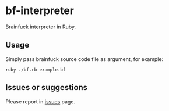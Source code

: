 # bf-interpreter

Brainfuck interpreter in Ruby.

## Usage

Simply pass brainfuck source code file as argument, for example:

    ruby ./bf.rb example.bf

## Issues or suggestions

Please report in [issues](...) page.
